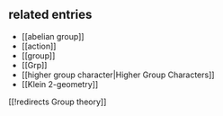 ## related entries ##

* [[abelian group]]
* [[action]]
* [[group]]
* [[Grp]]
* [[higher group character|Higher Group Characters]]
* [[Klein 2-geometry]]


[[!redirects Group theory]]